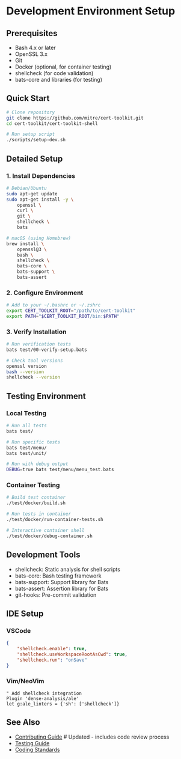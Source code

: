 # Development Environment Setup

## Prerequisites

- Bash 4.x or later
- OpenSSL 3.x
- Git
- Docker (optional, for container testing)
- shellcheck (for code validation)
- bats-core and libraries (for testing)

## Quick Start

```bash
# Clone repository
git clone https://github.com/mitre/cert-toolkit.git
cd cert-toolkit/cert-toolkit-shell

# Run setup script
./scripts/setup-dev.sh
```

## Detailed Setup

### 1. Install Dependencies

```bash
# Debian/Ubuntu
sudo apt-get update
sudo apt-get install -y \
    openssl \
    curl \
    git \
    shellcheck \
    bats

# macOS (using Homebrew)
brew install \
    openssl@3 \
    bash \
    shellcheck \
    bats-core \
    bats-support \
    bats-assert
```

### 2. Configure Environment

```bash
# Add to your ~/.bashrc or ~/.zshrc
export CERT_TOOLKIT_ROOT="/path/to/cert-toolkit"
export PATH="$CERT_TOOLKIT_ROOT/bin:$PATH"
```

### 3. Verify Installation

```bash
# Run verification tests
bats test/00-verify-setup.bats

# Check tool versions
openssl version
bash --version
shellcheck --version
```

## Testing Environment

### Local Testing

```bash
# Run all tests
bats test/

# Run specific tests
bats test/menu/
bats test/unit/

# Run with debug output
DEBUG=true bats test/menu/menu_test.bats
```

### Container Testing

```bash
# Build test container
./test/docker/build.sh

# Run tests in container
./test/docker/run-container-tests.sh

# Interactive container shell
./test/docker/debug-container.sh
```

## Development Tools

- shellcheck: Static analysis for shell scripts
- bats-core: Bash testing framework
- bats-support: Support library for Bats
- bats-assert: Assertion library for Bats
- git-hooks: Pre-commit validation

## IDE Setup

### VSCode

```json
{
    "shellcheck.enable": true,
    "shellcheck.useWorkspaceRootAsCwd": true,
    "shellcheck.run": "onSave"
}
```

### Vim/NeoVim

```vim
" Add shellcheck integration
Plugin 'dense-analysis/ale'
let g:ale_linters = {'sh': ['shellcheck']}
```

## See Also

- [Contributing Guide](contributing.md)  # Updated - includes code review process
- [Testing Guide](../testing/README.md)
- [Coding Standards](../standards/coding.md)
